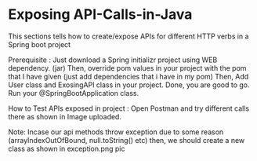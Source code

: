 # Exposing API-Calls-in-Java
This sections tells how to create/expose APIs for different HTTP verbs in a Spring boot project

Prerequisite : Just download a Spring initializr project using WEB dependency. (jar)
               Then, override pom values in your project with the pom that I have given (just add dependencies that i have in my pom)
               Then, Add User class and ExosingAPI class in your project.
               Done, you are good to go. Run your @SpringBootApplication class.
          
How to Test APIs exposed in project : Open Postman and try different calls there as shown in Image uploaded.

Note: Incase our api methods throw exception due to some reason (arrayIndexOutOfBound, null.toString() etc) then, we should create a new class as shown in exception.png pic
